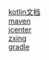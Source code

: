 [kotlin文档](http://www.kotlincn.net/docs/) <br>
[maven](https://repo1.maven.org) <br>
[jcenter](https://jcenter.bintray.com/) <br>
[zxing](https://repo1.maven.org/maven2/com/google/zxing/android-core/3.3.0/) <br>
[gradle](https://services.gradle.org/distributions/)
